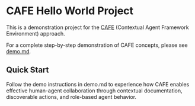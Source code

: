 # CAFE Hello World Project

This is a demonstration project for the [CAFE](cafe.md) (Contextual Agent Framework Environment) approach.

For a complete step-by-step demonstration of CAFE concepts, please see [demo.md](demo.md).

## Quick Start

Follow the demo instructions in demo.md to experience how CAFE enables effective human-agent collaboration through contextual documentation, discoverable actions, and role-based agent behavior.
